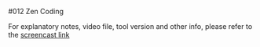 #012 Zen Coding

For explanatory notes, video file, tool version and other info, please refer to the [screencast link](http://build-podcast.com/zen-coding/)
